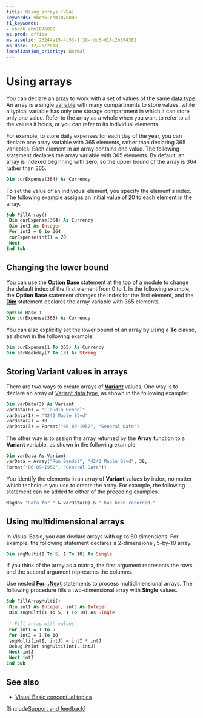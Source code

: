```yaml
---
title: Using arrays (VBA)
keywords: vbcn6.chm1076800
f1_keywords:
- vbcn6.chm1076800
ms.prod: office
ms.assetid: 23244a15-4c53-1f39-fdd5-d1fc2b394382
ms.date: 12/26/2018
localization_priority: Normal
---
```



# Using arrays

You can declare an [array](../../Glossary/vbe-glossary.md#array) to work with a set of values of the same [data type](../../Glossary/vbe-glossary.md#data-type). An array is a single [variable](../../Glossary/vbe-glossary.md#variable) with many compartments to store values, while a typical variable has only one storage compartment in which it can store only one value. Refer to the array as a whole when you want to refer to all the values it holds, or you can refer to its individual elements.

For example, to store daily expenses for each day of the year, you can declare one array variable with 365 elements, rather than declaring 365 variables. Each element in an array contains one value. The following statement declares the array variable with 365 elements. By default, an array is indexed beginning with zero, so the upper bound of the array is 364 rather than 365.

```vb
Dim curExpense(364) As Currency 

```

To set the value of an individual element, you specify the element's index. The following example assigns an initial value of 20 to each element in the array.

```vb
Sub FillArray() 
 Dim curExpense(364) As Currency 
 Dim intI As Integer 
 For intI = 0 to 364 
 curExpense(intI) = 20 
 Next 
End Sub
```


## Changing the lower bound

You can use the **[Option Base](../../reference/user-interface-help/option-base-statement.md)** statement at the top of a [module](../../Glossary/vbe-glossary.md#module) to change the default index of the first element from 0 to 1. In the following example, the **Option Base** statement changes the index for the first element, and the **[Dim](../../reference/user-interface-help/dim-statement.md)** statement declares the array variable with 365 elements.


```vb
Option Base 1 
Dim curExpense(365) As Currency 

```

You can also explicitly set the lower bound of an array by using a **To** clause, as shown in the following example.

```vb
Dim curExpense(1 To 365) As Currency 
Dim strWeekday(7 To 13) As String 

```


## Storing Variant values in arrays

There are two ways to create arrays of **[Variant](../../reference/user-interface-help/variant-data-type.md)** values. One way is to declare an array of [Variant data type](../../Glossary/vbe-glossary.md#variant-data-type), as shown in the following example:


```vb
Dim varData(3) As Variant 
varData(0) = "Claudia Bendel" 
varData(1) = "4242 Maple Blvd" 
varData(2) = 38 
varData(3) = Format("06-09-1952", "General Date") 

```

The other way is to assign the array returned by the **Array** function to a **Variant** variable, as shown in the following example.

```vb
Dim varData As Variant 
varData = Array("Ron Bendel", "4242 Maple Blvd", 38, _ 
Format("06-09-1952", "General Date")) 

```

You identify the elements in an array of **Variant** values by index, no matter which technique you use to create the array. For example, the following statement can be added to either of the preceding examples.

```vb
MsgBox "Data for " & varData(0) & " has been recorded." 

```


## Using multidimensional arrays

In Visual Basic, you can declare arrays with up to 60 dimensions. For example, the following statement declares a 2-dimensional, 5-by-10 array.


```vb
Dim sngMulti(1 To 5, 1 To 10) As Single 

```

If you think of the array as a matrix, the first argument represents the rows and the second argument represents the columns.

Use nested **[For...Next](../../reference/user-interface-help/fornext-statement.md)** statements to process multidimensional arrays. The following procedure fills a two-dimensional array with **Single** values.

```vb
Sub FillArrayMulti() 
 Dim intI As Integer, intJ As Integer 
 Dim sngMulti(1 To 5, 1 To 10) As Single 
 
 ' Fill array with values. 
 For intI = 1 To 5 
 For intJ = 1 To 10 
 sngMulti(intI, intJ) = intI * intJ 
 Debug.Print sngMulti(intI, intJ) 
 Next intJ 
 Next intI 
End Sub
```

## See also

- [Visual Basic conceptual topics](../../reference/user-interface-help/visual-basic-conceptual-topics.md)

[!include[Support and feedback](~/includes/feedback-boilerplate.md)]
